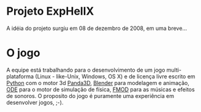 # Projeto ExpHellX #

A idéia do projeto surgiu em 08 de dezembro de 2008, em uma breve...

# O jogo #

A equipe está trabalhando para o desenvolvimento de um jogo multi-plataforma (Linux - like-Unix, Windows, OS X) e de licença livre escrito em [Python](http://www.python.org/) com o motor 3d [Panda3D](http://www.panda3d.org/), [Blender](http://www.blender.org) para modelagem e animação, [ODE](http://www.ode.org/) para o motor de simulação de física, [FMOD](http://www.fmod.org/) para as músicas e efeitos de sonoros. O proposito do jogo é puramente uma experiência em desenvolver jogos, ;-).